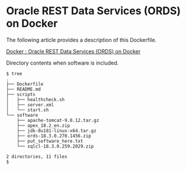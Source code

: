 # Oracle REST Data Services (ORDS) on Docker

The following article provides a description of this Dockerfile.

[Docker : Oracle REST Data Services (ORDS) on Docker](https://oracle-base.com/articles/linux/docker-oracle-rest-data-services-ords-on-docker)

Directory contents when software is included.

```
$ tree
.
├── Dockerfile
├── README.md
├── scripts
│   ├── healthcheck.sh
│   ├── server.xml
│   └── start.sh
└── software
    ├── apache-tomcat-9.0.12.tar.gz
    ├── apex_18.2_en.zip
    ├── jdk-8u181-linux-x64.tar.gz
    ├── ords-18.3.0.270.1456.zip
    ├── put_software_here.txt
    └── sqlcl-18.3.0.259.2029.zip

2 directories, 11 files
$
```
